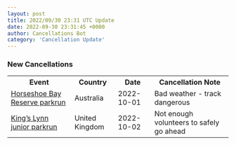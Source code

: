 ```yaml
---
layout: post
title: 2022/09/30 23:31 UTC Update
date: 2022-09-30 23:31:45 +0000
author: Cancellations Bot
category: 'Cancellation Update'
---
```


<h3>New Cancellations</h3>
<div class='hscrollable'>
<table style='width: 100%'>
    <tr>
        <th>Event</th>
        <th>Country</th>
        <th>Date</th>
        <th>Cancellation Note</th>
    </tr>
    <tr>
        <td><a href="https://www.parkrun.com.au/horseshoebayreserve">Horseshoe Bay Reserve parkrun</a></td>
        <td>Australia</td>
        <td>2022-10-01</td>
        <td>Bad weather - track dangerous</td>
    </tr>
    <tr>
        <td><a href="https://www.parkrun.org.uk/kingslynn-juniors">King’s Lynn junior parkrun</a></td>
        <td>United Kingdom</td>
        <td>2022-10-02</td>
        <td>Not enough volunteers to safely go ahead</td>
    </tr>
</table>
</div>
